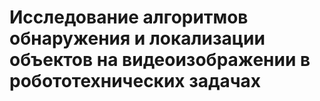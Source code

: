 # Исследование алгоритмов обнаружения и локализации объектов на видеоизображении в робототехнических задачах
